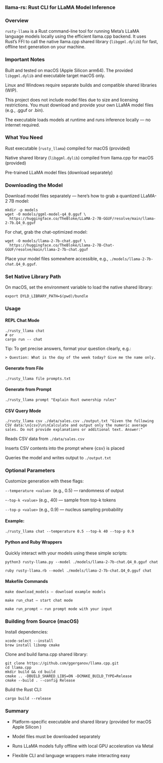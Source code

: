 ### llama-rs: Rust CLI for LLaMA Model Inference

### Overview
`rusty-llama` is a Rust command-line tool for running Meta’s LLaMA language models locally using the efficient llama.cpp backend. It uses Rust’s FFI to call the native llama.cpp shared library (`libggml.dylib`) for fast, offline text generation on your machine.

### Important Notes
Built and tested on macOS (Apple Silicon arm64). The provided `libggml.dylib` and executable target macOS only.

Linux and Windows require separate builds and compatible shared libraries (WIP).

This project does not include model files due to size and licensing restrictions. You must download and provide your own LLaMA model files (e.g., .gguf or .bin).

The executable loads models at runtime and runs inference locally — no internet required.

### What You Need
Rust executable (`rusty_llama`) compiled for macOS (provided)

Native shared library (`libggml.dylib`) compiled from llama.cpp for macOS (provided)

Pre-trained LLaMA model files (download separately)

### Downloading the Model
Download model files separately — here’s how to grab a quantized LLaMA-2 7B model:

```shell
mkdir -p models
wget -O models/ggml-model-q4_0.gguf \
  https://huggingface.co/TheBloke/LLaMA-2-7B-GGUF/resolve/main/llama-2-7b.Q4_0.gguf
```

For chat, grab the chat-optimized model:

```shell
wget -O models/llama-2-7b-chat.gguf \
  https://huggingface.co/TheBloke/Llama-2-7B-Chat-GGUF/resolve/main/llama-2-7b-chat.gguf
```

Place your model files somewhere accessible, e.g., `./models/llama-2-7b-chat.Q4_0.gguf`.

### Set Native Library Path
On macOS, set the environment variable to load the native shared library:

```shell
export DYLD_LIBRARY_PATH=$(pwd)/bundle
```

### Usage
#### REPL Chat Mode

```shell
./rusty_llama chat
# or
cargo run -- chat
```

Tip: To get precise answers, format your question clearly, e.g.:
```shell
> Question: What is the day of the week today? Give me the name only.
```

#### Generate from File
```shell
./rusty_llama file prompts.txt
```

#### Generate from Prompt
```shell
./rusty_llama prompt "Explain Rust ownership rules"
```

#### CSV Query Mode
```shell
./rusty_llama csv ./data/sales.csv ./output.txt "Given the following CSV data:\n{csv}\n\nCalculate and output only the numeric average sales. Do not provide explanations or additional text. Answer:"
```
Reads CSV data from `./data/sales.csv`

Inserts CSV contents into the prompt where {csv} is placed

Queries the model and writes output to `./output.txt`

### Optional Parameters
Customize generation with these flags:

`--temperature <value> `(e.g., 0.5) — randomness of output

-`-top-k <value>` (e.g., 40) — sample from top-k tokens

`--top-p <value>` (e.g., 0.9) — nucleus sampling probability

#### Example:

```shell
./rusty_llama chat --temperature 0.5 --top-k 40 --top-p 0.9
```

#### Python and Ruby Wrappers

Quickly interact with your models using these simple scripts:

```shell
python3 rusty-llama.py --model ./models/llama-2-7b-chat.Q4_0.gguf chat
```

```shell
ruby rusty-llama.rb --model ./models/llama-2-7b-chat.Q4_0.gguf chat
```

#### Makefile Commands
```shell
make download_models — download example models

make run_chat — start chat mode

make run_prompt — run prompt mode with your input
```

### Building from Source (macOS)

Install dependencies:

```shell
xcode-select --install
brew install libomp cmake
```

Clone and build llama.cpp shared library:

```shell
git clone https://github.com/ggerganov/llama.cpp.git
cd llama.cpp
mkdir build && cd build
cmake .. -DBUILD_SHARED_LIBS=ON -DCMAKE_BUILD_TYPE=Release
cmake --build . --config Release
```

Build the Rust CLI:

```shell
cargo build --release
```

### Summary

- Platform-specific executable and shared library (provided for macOS Apple Silicon )

- Model files must be downloaded separately

- Runs LLaMA models fully offline with local GPU acceleration via Metal

- Flexible CLI and language wrappers make interacting easy

